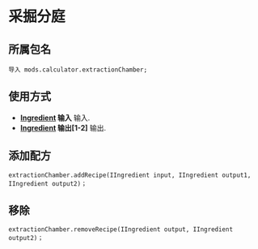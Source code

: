 # 采掘分庭

## 所属包名
```zenscript
导入 mods.calculator.extractionChamber;
```

## 使用方式

- **[Ingredient](/Vanilla/Variable_Types/IIngredient/) 输入** 输入.
- **[Ingredient](/Vanilla/Variable_Types/IIngredient/) 输出[1-2]** 输出.

## 添加配方
```zenscript
extractionChamber.addRecipe(IIngredient input, IIngredient output1, IIngredient output2)；
```

## 移除
```zenscript
extractionChamber.removeRecipe(IIngredient output, IIngredient output2)；
```